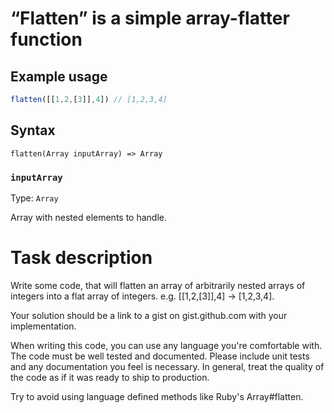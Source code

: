 # “Flatten” is a simple array-flatter function

## Example usage

```js
flatten([[1,2,[3]],4]) // [1,2,3,4]
```

## Syntax

```
flatten(Array inputArray) => Array
```

### `inputArray`

Type: `Array`

Array with nested elements to handle.

# Task description

Write some code, that will flatten an array of arbitrarily nested arrays of integers into a flat array of integers. e.g. [[1,2,[3]],4] -> [1,2,3,4].

Your solution should be a link to a gist on gist.github.com with your implementation.

When writing this code, you can use any language you're comfortable with. The code must be well tested and documented. Please include unit tests and any documentation you feel is necessary. In general, treat the quality of the code as if it was ready to ship to production.

Try to avoid using language defined methods like Ruby's Array#flatten.
